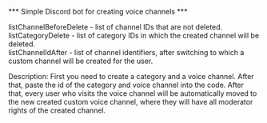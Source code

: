 *** Simple Discord bot for creating voice channels ***

listChannelBeforeDelete - list of channel IDs that are not deleted.  
listCategoryDelete - list of category IDs in which the created channel will be deleted.  
listChannelIdAfter - list of channel identifiers, after switching to which a custom channel will be created for the user.  

Description:
First you need to create a category and a voice channel. After that, paste the id of the category and voice channel into the code. 
After that, every user who visits the voice channel will be automatically moved to the new created custom voice channel, where they will have all moderator rights of the created channel.
